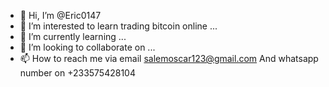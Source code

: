 - 👋 Hi, I’m @Eric0147
- 👀 I’m interested to learn trading bitcoin online ...
- 🌱 I’m currently learning ...
- 💞️ I’m looking to collaborate on ...
- 📫 How to reach me via email salemoscar123@gmail.com And whatsapp number on +233575428104

<!---
Eric0147/Eric0147 is a ✨ special ✨ repository because its `README.md` (this file) appears on your GitHub profile.
You can click the Preview link to take a look at your changes.
--->
